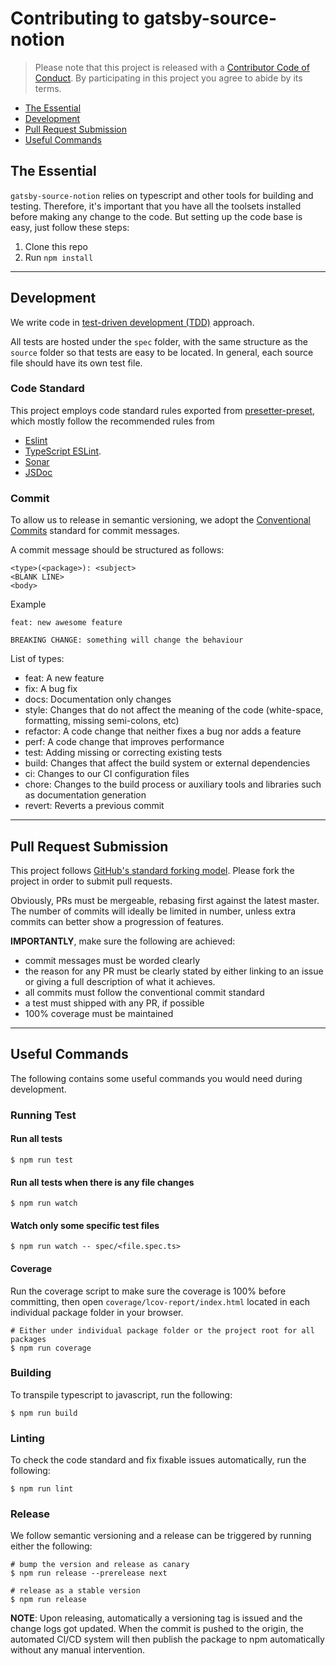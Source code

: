 # Contributing to gatsby-source-notion

> Please note that this project is released with a [Contributor Code of Conduct](./CODE_OF_CONDUCT.md).
> By participating in this project you agree to abide by its terms.

- [The Essential](#the-essential)
- [Development](#development)
- [Pull Request Submission](#pull-request-submission)
- [Useful Commands](#useful-commands)

## The Essential

`gatsby-source-notion` relies on typescript and other tools for building and testing.
Therefore, it's important that you have all the toolsets installed before making any change to the code.
But setting up the code base is easy, just follow these steps:

1. Clone this repo
2. Run `npm install`

---

## Development

We write code in [test-driven development (TDD)](https://en.wikipedia.org/wiki/test-driven_development) approach.

All tests are hosted under the `spec` folder, with the same structure as the `source` folder so that tests are easy to be located.
In general, each source file should have its own test file.

### Code Standard

This project employs code standard rules exported from [presetter-preset](https://github.com/alvis/presetter/blob/master/packages/preset/templates/eslintrc.yaml),
which mostly follow the recommended rules from

- [Eslint](https://eslint.org)
- [TypeScript ESLint](https://typescript-eslint.io).
- [Sonar](https://github.com/SonarSource/eslint-plugin-sonarjs)
- [JSDoc](https://www.npmjs.com/package/eslint-plugin-jsdoc)

### Commit

To allow us to release in semantic versioning,
we adopt the [Conventional Commits](https://www.conventionalcommits.org/en/v1.0.0/) standard for commit messages.

A commit message should be structured as follows:

```
<type>(<package>): <subject>
<BLANK LINE>
<body>
```

Example

```
feat: new awesome feature

BREAKING CHANGE: something will change the behaviour
```

List of types:

- feat: A new feature
- fix: A bug fix
- docs: Documentation only changes
- style: Changes that do not affect the meaning of the code (white-space, formatting, missing semi-colons, etc)
- refactor: A code change that neither fixes a bug nor adds a feature
- perf: A code change that improves performance
- test: Adding missing or correcting existing tests
- build: Changes that affect the build system or external dependencies
- ci: Changes to our CI configuration files
- chore: Changes to the build process or auxiliary tools and libraries such as documentation generation
- revert: Reverts a previous commit

---

## Pull Request Submission

This project follows [GitHub's standard forking model](https://guides.github.com/activities/forking/).
Please fork the project in order to submit pull requests.

Obviously, PRs must be mergeable, rebasing first against the latest master.
The number of commits will ideally be limited in number, unless extra commits can better show a progression of features.

**IMPORTANTLY**, make sure the following are achieved:

- commit messages must be worded clearly
- the reason for any PR must be clearly stated by either linking to an issue or giving a full description of what it achieves.
- all commits must follow the conventional commit standard
- a test must shipped with any PR, if possible
- 100% coverage must be maintained

---

## Useful Commands

The following contains some useful commands you would need during development.

### Running Test

#### Run all tests

```shell
$ npm run test
```

#### Run all tests when there is any file changes

```shell
$ npm run watch
```

#### Watch only some specific test files

```shell
$ npm run watch -- spec/<file.spec.ts>
```

#### Coverage

Run the coverage script to make sure the coverage is 100% before committing,
then open `coverage/lcov-report/index.html` located in each individual package folder in your browser.

```shell
# Either under individual package folder or the project root for all packages
$ npm run coverage
```

### Building

To transpile typescript to javascript, run the following:

```shell
$ npm run build
```

### Linting

To check the code standard and fix fixable issues automatically, run the following:

```shell
$ npm run lint
```

### Release

We follow semantic versioning and a release can be triggered by running either the following:

```shell
# bump the version and release as canary
$ npm run release --prerelease next

# release as a stable version
$ npm run release
```

**NOTE**:
Upon releasing, automatically a versioning tag is issued and the change logs got updated.
When the commit is pushed to the origin, the automated CI/CD system will then
publish the package to npm automatically without any manual intervention.

